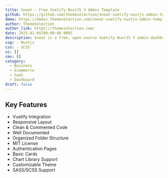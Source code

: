 ```yaml
---
title: Sneat – Free Vuetify NuxtJS 3 Admin Template
github: https://github.com/themeselection/sneat-vuetify-nuxtjs-admin-template-free
demo: https://demos.themeselection.com/sneat-vuetify-nuxtjs-admin-template-free/demo/dashboard/
author: ThemeSelection
author_link: https://themeselection.com/
date: 2025-01-05T00:00:00.000Z
description: Sneat is a free, open-source Vuetify NuxtJS 3 admin dashboard template designed to help you build eye-catching and rapid web applications effortlessly.
ssg: - Nuxtjs
css: - SCSS
ui: []
cms: []
category:
  - Business
  - Ecommerce
  - SaaS
  - Dashboard
draft: false
---
```


## Key Features

- Vuetify Integration
- Responsive Layout
- Clean & Commented Code
- Well Documented
- Organized Folder Structure
- MIT License
- Authentication Pages
- Basic Cards
- Chart Library Support
- Customizable Theme
- SASS/SCSS Support
